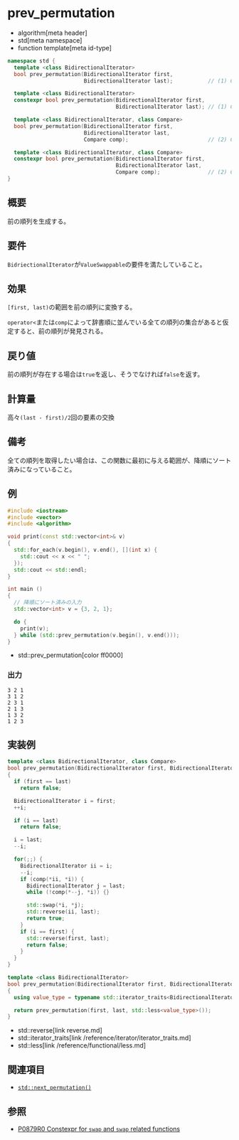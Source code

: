 # prev_permutation
* algorithm[meta header]
* std[meta namespace]
* function template[meta id-type]

```cpp
namespace std {
  template <class BidirectionalIterator>
  bool prev_permutation(BidirectionalIterator first,
                        BidirectionalIterator last);           // (1) C++03

  template <class BidirectionalIterator>
  constexpr bool prev_permutation(BidirectionalIterator first,
                                  BidirectionalIterator last); // (1) C++20

  template <class BidirectionalIterator, class Compare>
  bool prev_permutation(BidirectionalIterator first,
                        BidirectionalIterator last,
                        Compare comp);                         // (2) C++03

  template <class BidirectionalIterator, class Compare>
  constexpr bool prev_permutation(BidirectionalIterator first,
                                  BidirectionalIterator last,
                                  Compare comp);               // (2) C++20
}
```

## 概要
前の順列を生成する。


## 要件
`BidriectionalIterator`が`ValueSwappable`の要件を満たしていること。


## 効果
`[first, last)`の範囲を前の順列に変換する。

`operator<`または`comp`によって辞書順に並んでいる全ての順列の集合があると仮定すると、前の順列が発見される。


## 戻り値
前の順列が存在する場合は`true`を返し、そうでなければ`false`を返す。


## 計算量
高々`(last - first)/2`回の要素の交換


## 備考
全ての順列を取得したい場合は、この関数に最初に与える範囲が、降順にソート済みになっていること。


## 例
```cpp example
#include <iostream>
#include <vector>
#include <algorithm>

void print(const std::vector<int>& v)
{
  std::for_each(v.begin(), v.end(), [](int x) {
    std::cout << x << " ";
  });
  std::cout << std::endl;
}

int main ()
{
  // 降順にソート済みの入力
  std::vector<int> v = {3, 2, 1};

  do {
    print(v);
  } while (std::prev_permutation(v.begin(), v.end()));
}
```
* std::prev_permutation[color ff0000]

### 出力
```
3 2 1 
3 1 2 
2 3 1 
2 1 3 
1 3 2 
1 2 3 
```


## 実装例
```cpp
template <class BidirectionalIterator, class Compare>
bool prev_permutation(BidirectionalIterator first, BidirectionalIterator last, Compare comp)
{
  if (first == last)
    return false;

  BidirectionalIterator i = first;
  ++i;

  if (i == last)
    return false;

  i = last;
  --i;

  for(;;) {
    BidirectionalIterator ii = i;
    --i;
    if (comp(*ii, *i)) {
      BidirectionalIterator j = last;
      while (!comp(*--j, *i)) {}

      std::swap(*i, *j);
      std::reverse(ii, last);
      return true;
    }
    if (i == first) {
      std::reverse(first, last);
      return false;
    }
  }
}

template <class BidirectionalIterator>
bool prev_permutation(BidirectionalIterator first, BidirectionalIterator last)
{
  using value_type = typename std::iterator_traits<BidirectionalIterator>::value_type;

  return prev_permutation(first, last, std::less<value_type>());
}
```
* std::reverse[link reverse.md]
* std::iterator_traits[link /reference/iterator/iterator_traits.md]
* std::less[link /reference/functional/less.md]


## 関連項目
- [`std::next_permutation()`](next_permutation.md)


## 参照
- [P0879R0 Constexpr for `swap` and `swap` related functions](http://www.open-std.org/jtc1/sc22/wg21/docs/papers/2018/p0879r0.html)
